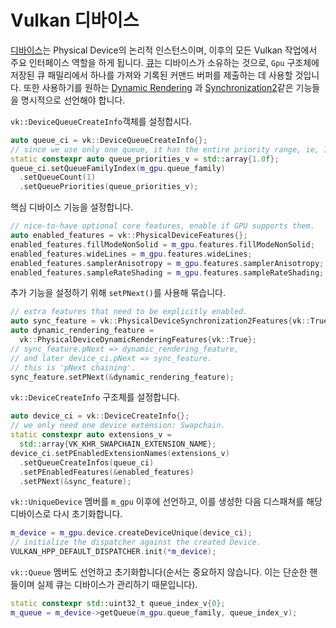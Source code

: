 # Vulkan 디바이스

[디바이스](https://docs.vulkan.org/spec/latest/chapters/devsandqueues.html#devsandqueues-devices)는 Physical Device의 논리적 인스턴스이며, 이후의 모든 Vulkan 작업에서 주요 인터페이스 역할을 하게 됩니다. [큐](https://docs.vulkan.org/spec/latest/chapters/devsandqueues.html#devsandqueues-queues)는 디바이스가 소유하는 것으로, `Gpu` 구조체에 저장된 큐 패밀리에서 하나를 가져와 기록된 커맨드 버퍼를 제출하는 데 사용할 것입니다. 또한 사용하기를 원하는 [Dynamic Rendering](https://registry.khronos.org/vulkan/specs/latest/man/html/VK_KHR_dynamic_rendering.html) 과 [Synchronization2](https://registry.khronos.org/vulkan/specs/latest/man/html/VK_KHR_synchronization2.html)같은 기능들을 명시적으로 선언해야 합니다.

`vk::DeviceQueueCreateInfo`객체를 설정합시다.

```cpp
auto queue_ci = vk::DeviceQueueCreateInfo{};
// since we use only one queue, it has the entire priority range, ie, 1.0
static constexpr auto queue_priorities_v = std::array{1.0f};
queue_ci.setQueueFamilyIndex(m_gpu.queue_family)
  .setQueueCount(1)
  .setQueuePriorities(queue_priorities_v);
```

핵심 디바이스 기능을 설정합니다.

```cpp
// nice-to-have optional core features, enable if GPU supports them.
auto enabled_features = vk::PhysicalDeviceFeatures{};
enabled_features.fillModeNonSolid = m_gpu.features.fillModeNonSolid;
enabled_features.wideLines = m_gpu.features.wideLines;
enabled_features.samplerAnisotropy = m_gpu.features.samplerAnisotropy;
enabled_features.sampleRateShading = m_gpu.features.sampleRateShading;
```

추가 기능을 설정하기 위해 `setPNext()`를 사용해 묶습니다.

```cpp
// extra features that need to be explicitly enabled.
auto sync_feature = vk::PhysicalDeviceSynchronization2Features{vk::True};
auto dynamic_rendering_feature =
  vk::PhysicalDeviceDynamicRenderingFeatures{vk::True};
// sync_feature.pNext => dynamic_rendering_feature,
// and later device_ci.pNext => sync_feature.
// this is 'pNext chaining'.
sync_feature.setPNext(&dynamic_rendering_feature);
```

`vk::DeviceCreateInfo` 구조체를 설정합니다.

```cpp
auto device_ci = vk::DeviceCreateInfo{};
// we only need one device extension: Swapchain.
static constexpr auto extensions_v =
  std::array{VK_KHR_SWAPCHAIN_EXTENSION_NAME};
device_ci.setPEnabledExtensionNames(extensions_v)
  .setQueueCreateInfos(queue_ci)
  .setPEnabledFeatures(&enabled_features)
  .setPNext(&sync_feature);
```

`vk::UniqueDevice` 멤버를 `m_gpu` 이후에 선언하고, 이를 생성한 다음 디스패쳐를 해당 디바이스로 다시 초기화합니다.

```cpp
m_device = m_gpu.device.createDeviceUnique(device_ci);
// initialize the dispatcher against the created Device.
VULKAN_HPP_DEFAULT_DISPATCHER.init(*m_device);
```

`vk::Queue` 멤버도 선언하고 초기화합니다(순서는 중요하지 않습니다. 이는 단순한 핸들이며 실제 큐는 디바이스가 관리하기 때문입니다).

```cpp
static constexpr std::uint32_t queue_index_v{0};
m_queue = m_device->getQueue(m_gpu.queue_family, queue_index_v);
```
